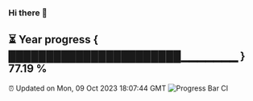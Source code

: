 ### Hi there 👋
⏳ Year progress { ███████████████████████▁▁▁▁▁▁▁ } 77.19 %
---
⏰ Updated on Mon, 09 Oct 2023 18:07:44 GMT
![Progress Bar CI](https://github.com/Moyi321/Moyi321/workflows/Progress%20Bar%20CI/badge.svg)
